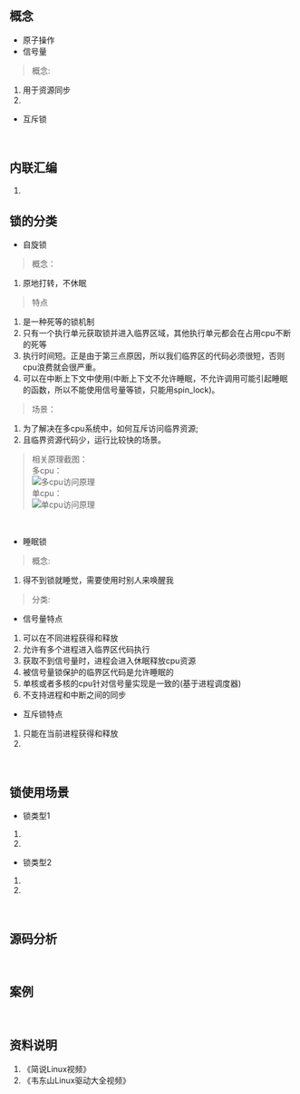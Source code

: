 ## 概念
* 原子操作
* 信号量 
> 概念:  
1. 用于资源同步
2. 
* 互斥锁 

<br />

## 内联汇编
1. 

## 锁的分类
* 自旋锁 
> 概念：  
1. 原地打转，不休眠  
> 特点  
1. 是一种死等的锁机制
2. 只有一个执行单元获取锁并进入临界区域，其他执行单元都会在占用cpu不断的死等
3. 执行时间短。正是由于第三点原因，所以我们临界区的代码必须很短，否则cpu浪费就会很严重。
4. 可以在中断上下文中使用(中断上下文不允许睡眠，不允许调用可能引起睡眠的函数，所以不能使用信号量等锁，只能用spin_lock)。 
> 场景：  
1. 为了解决在多cpu系统中，如何互斥访问临界资源;  
2. 且临界资源代码少，运行比较快的场景。  
> 相关原理截图：    
多cpu：  
![多cpu访问原理](./多cpu_spin_lock.png)  
单cpu：  
![单cpu访问原理](./单cpu_spin_lock.png)

<br />

* 睡眠锁
> 概念:  
1. 得不到锁就睡觉，需要使用时别人来唤醒我  
> 分类:  
* 信号量特点  
1. 可以在不同进程获得和释放  
2. 允许有多个进程进入临界区代码执行
3. 获取不到信号量时，进程会进入休眠释放cpu资源
4. 被信号量锁保护的临界区代码是允许睡眠的
5. 单核或者多核的cpu针对信号量实现是一致的(基于进程调度器)
6. 不支持进程和中断之间的同步  

* 互斥锁特点
1. 只能在当前进程获得和释放 
2.  

<br />

## 锁使用场景
* 锁类型1
1. 
2. 
* 锁类型2
1. 
2. 
<br />

## 源码分析

<br />

## 案例

<br />

## 资料说明
1. 《简说Linux视频》
2. 《韦东山Linux驱动大全视频》